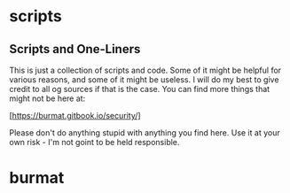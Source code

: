 # scripts

## Scripts and One-Liners

This is just a collection of scripts and code. Some of it might be helpful for various reasons, and some of it might be useless. I will do my best to give credit to all og sources if that is the case. You can find more things that might not be here at:

[https://burmat.gitbook.io/security/]

Please don't do anything stupid with anything you find here. Use it at your own risk - I'm not goint to be held responsible.

# burmat

